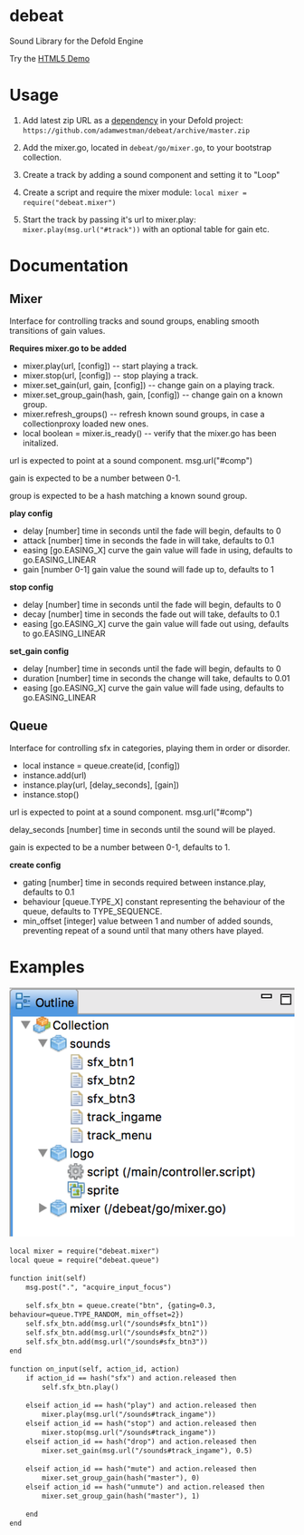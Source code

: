 # debeat
Sound Library for the Defold Engine

Try the [HTML5 Demo](https://adamwestman.github.io/Debeat/)

# Usage
1. Add latest zip URL as a [dependency](http://www.defold.com/manuals/libraries/#_setting_up_library_dependencies) in your Defold project: `https://github.com/adamwestman/debeat/archive/master.zip`

2. Add the mixer.go, located in `debeat/go/mixer.go`, to your bootstrap collection.

3. Create a track by adding a sound component and setting it to "Loop"

4. Create a script and require the mixer module: `local mixer = require("debeat.mixer")`

5. Start the track by passing it's url to mixer.play: `mixer.play(msg.url("#track"))` with an optional table for gain etc.

# Documentation

## Mixer

Interface for controlling tracks and sound groups, enabling smooth transitions of gain values.

**Requires mixer.go to be added**

* mixer.play(url, [config]) -- start playing a track.
* mixer.stop(url, [config]) -- stop playing a track.
* mixer.set_gain(url, gain, [config]) -- change gain on a playing track.
* mixer.set_group_gain(hash, gain, [config])  -- change gain on a known group.
* mixer.refresh_groups()  -- refresh known sound groups, in case a collectionproxy loaded new ones.
* local boolean = mixer.is_ready() -- verify that the mixer.go has been initalized.

url is expected to point at a sound component. msg.url("#comp")

gain is expected to be a number between 0-1.

group is expected to be a hash matching a known sound group.

**play config**
* delay [number] time in seconds until the fade will begin, defaults to 0
* attack [number] time in seconds the fade in will take, defaults to 0.1
* easing [go.EASING_X] curve the gain value will fade in using, defaults to go.EASING_LINEAR
* gain [number 0-1] gain value the sound will fade up to, defaults to 1

**stop config**
* delay [number] time in seconds until the fade will begin, defaults to 0
* decay [number] time in seconds the fade out will take, defaults to 0.1
* easing [go.EASING_X] curve the gain value will fade out using, defaults to go.EASING_LINEAR

**set_gain config**
* delay [number] time in seconds until the fade will begin, defaults to 0
* duration [number] time in seconds the change will take, defaults to 0.01
* easing [go.EASING_X] curve the gain value will fade using, defaults to go.EASING_LINEAR

## Queue

Interface for controlling sfx in categories, playing them in order or disorder.

* local instance = queue.create(id, [config])
* instance.add(url)
* instance.play(url, [delay_seconds], [gain])
* instance.stop()

url is expected to point at a sound component. msg.url("#comp")

delay_seconds [number] time in seconds until the sound will be played.

gain is expected to be a number between 0-1, defaults to 1.

**create config**
* gating [number] time in seconds required between instance.play, defaults to 0.1
* behaviour [queue.TYPE_X] constant representing the behaviour of the queue, defaults to TYPE_SEQUENCE.
* min_offset [integer] value between 1 and number of added sounds, preventing repeat of a sound until that many others have played.


# Examples

![alt text](https://github.com/adamwestman/debeat/blob/master/simple_integration.png "Simple Integration")


	local mixer = require("debeat.mixer")
	local queue = require("debeat.queue")
	
	function init(self)
		msg.post(".", "acquire_input_focus")
	
		self.sfx_btn = queue.create("btn", {gating=0.3, behaviour=queue.TYPE_RANDOM, min_offset=2})
		self.sfx_btn.add(msg.url("/sounds#sfx_btn1"))
		self.sfx_btn.add(msg.url("/sounds#sfx_btn2"))
		self.sfx_btn.add(msg.url("/sounds#sfx_btn3"))
	end
	
	function on_input(self, action_id, action)
		if action_id == hash("sfx") and action.released then
			self.sfx_btn.play()
	
		elseif action_id == hash("play") and action.released then
			mixer.play(msg.url("/sounds#track_ingame"))
		elseif action_id == hash("stop") and action.released then
			mixer.stop(msg.url("/sounds#track_ingame"))
		elseif action_id == hash("drop") and action.released then
			mixer.set_gain(msg.url("/sounds#track_ingame"), 0.5)
	
		elseif action_id == hash("mute") and action.released then
			mixer.set_group_gain(hash("master"), 0)
		elseif action_id == hash("unmute") and action.released then
			mixer.set_group_gain(hash("master"), 1)
	
		end
	end
	
